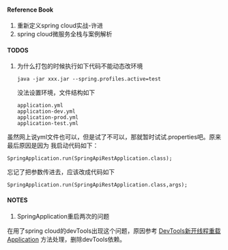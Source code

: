 #### Reference Book
1. 重新定义spring cloud实战-许进
2. spring cloud微服务全栈与案例解析

#### TODOS
1. 为什么打包的时候执行如下代码不能动态改环境
    ```
    java -jar xxx.jar --spring.profiles.active=test
    ```
    没法设置环境，文件结构如下
    ```
    application.yml
    application-dev.yml
    application-prod.yml
    application-test.yml
    ```
虽然网上说yml文件也可以，但是试了不可以，那就暂时试试.properties吧。原来最后原因是因为
我启动代码如下：
```
SpringApplication.run(SpringApiRestApplication.class);
```
忘记了把参数传进去，应该改成代码如下
```
SpringApplication.run(SpringApiRestApplication.class,args);
```   
#### NOTES
1. SpringApplication重启两次的问题

在用了spring cloud的devTools出现这个问题，原因参考 [DevTools新开线程重载Application](https://www.oschina.net/question/1050447_2151212?sort=time)
方法处理，删除devTools依赖。
